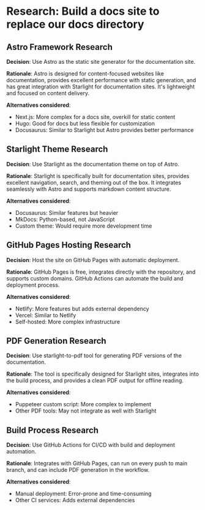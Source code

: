 # Research: Build a docs site to replace our docs directory

## Astro Framework Research
**Decision**: Use Astro as the static site generator for the documentation site.

**Rationale**: Astro is designed for content-focused websites like documentation, provides excellent performance with static generation, and has great integration with Starlight for documentation sites. It's lightweight and focused on content delivery.

**Alternatives considered**:
- Next.js: More complex for a docs site, overkill for static content
- Hugo: Good for docs but less flexible for customization
- Docusaurus: Similar to Starlight but Astro provides better performance

## Starlight Theme Research
**Decision**: Use Starlight as the documentation theme on top of Astro.

**Rationale**: Starlight is specifically built for documentation sites, provides excellent navigation, search, and theming out of the box. It integrates seamlessly with Astro and supports markdown content structure.

**Alternatives considered**:
- Docusaurus: Similar features but heavier
- MkDocs: Python-based, not JavaScript
- Custom theme: Would require more development time

## GitHub Pages Hosting Research
**Decision**: Host the site on GitHub Pages with automatic deployment.

**Rationale**: GitHub Pages is free, integrates directly with the repository, and supports custom domains. GitHub Actions can automate the build and deployment process.

**Alternatives considered**:
- Netlify: More features but adds external dependency
- Vercel: Similar to Netlify
- Self-hosted: More complex infrastructure

## PDF Generation Research
**Decision**: Use starlight-to-pdf tool for generating PDF versions of the documentation.

**Rationale**: The tool is specifically designed for Starlight sites, integrates into the build process, and provides a clean PDF output for offline reading.

**Alternatives considered**:
- Puppeteer custom script: More complex to implement
- Other PDF tools: May not integrate as well with Starlight

## Build Process Research
**Decision**: Use GitHub Actions for CI/CD with build and deployment automation.

**Rationale**: Integrates with GitHub Pages, can run on every push to main branch, and can include PDF generation in the workflow.

**Alternatives considered**:
- Manual deployment: Error-prone and time-consuming
- Other CI services: Adds external dependencies